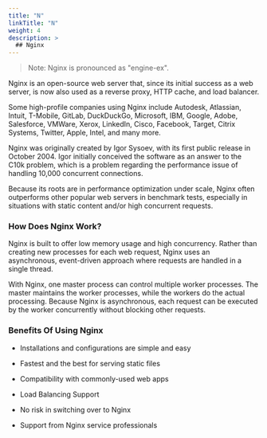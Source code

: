 ```yaml
---
title: "N"
linkTitle: "N"
weight: 4
description: >
  ## Nginx
---
```


> Note: Nginx is pronounced as "engine-ex".

Nginx is an open-source web server that, since its initial success as a web server, is now also used as a reverse proxy, HTTP cache, and load balancer.

Some high-profile companies using Nginx include Autodesk, Atlassian, Intuit, T-Mobile, GitLab, DuckDuckGo, Microsoft, IBM, Google, Adobe, Salesforce, VMWare, Xerox, LinkedIn, Cisco, Facebook, Target, Citrix Systems, Twitter, Apple, Intel, and many more.

Nginx was originally created by Igor Sysoev, with its first public release in October 2004. Igor initially conceived the software as an answer to the C10k problem, which is a problem regarding the performance issue of handling 10,000 concurrent connections.

Because its roots are in performance optimization under scale, Nginx often outperforms other popular web servers in benchmark tests, especially in situations with static content and/or high concurrent requests.

### How Does Nginx Work?

Nginx is built to offer low memory usage and high concurrency. Rather than creating new processes for each web request, Nginx uses an asynchronous, event-driven approach where requests are handled in a single thread.

With Nginx, one master process can control multiple worker processes. The master maintains the worker processes, while the workers do the actual processing. Because Nginx is asynchronous, each request can be executed by the worker concurrently without blocking other requests.

### Benefits Of Using Nginx

- Installations and configurations are simple and easy

- Fastest and the best for serving static files

- Compatibility with commonly-used web apps

- Load Balancing Support

- No risk in switching over to Nginx

- Support from Nginx service professionals
